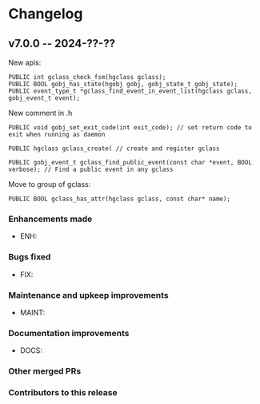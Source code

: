 # **Changelog**

## v7.0.0 -- 2024-??-??

New apis:

    PUBLIC int gclass_check_fsm(hgclass gclass);
    PUBLIC BOOL gobj_has_state(hgobj gobj, gobj_state_t gobj_state);
    PUBLIC event_type_t *gclass_find_event_in_event_list(hgclass gclass, gobj_event_t event);

New comment in .h

    PUBLIC void gobj_set_exit_code(int exit_code); // set return code to exit when running as daemon
    
    PUBLIC hgclass gclass_create( // create and register gclass
    
    PUBLIC gobj_event_t gclass_find_public_event(const char *event, BOOL verbose); // Find a public event in any gclass

Move to group of gclass:

    PUBLIC BOOL gclass_has_attr(hgclass gclass, const char* name);


<!-- ([full changelog](https://github.com/executablebooks/sphinx-book-theme/compare/v1.1.1...3da24da74f6042599fe6c9e2d612f5cbdef42280)) -->

### Enhancements made

- ENH:

### Bugs fixed

- FIX:

### Maintenance and upkeep improvements

- MAINT:

### Documentation improvements

- DOCS:

### Other merged PRs

### Contributors to this release
